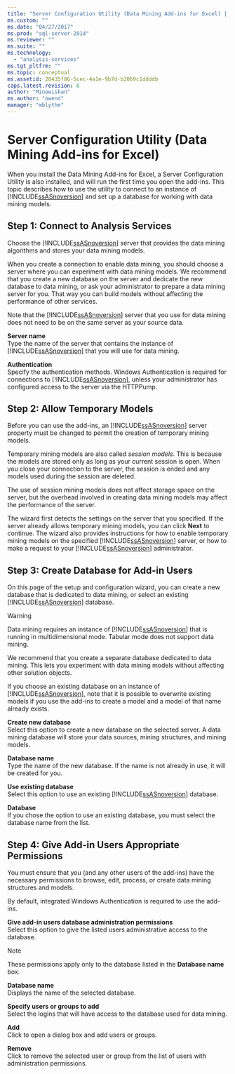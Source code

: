 ```yaml
---
title: "Server Configuration Utility (Data Mining Add-ins for Excel) | Microsoft Docs"
ms.custom: ""
ms.date: "04/27/2017"
ms.prod: "sql-server-2014"
ms.reviewer: ""
ms.suite: ""
ms.technology: 
  - "analysis-services"
ms.tgt_pltfrm: ""
ms.topic: conceptual
ms.assetid: 28435f86-5cec-4a1e-9b7d-b2069c1ddddb
caps.latest.revision: 6
author: "Minewiskan"
ms.author: "owend"
manager: "mblythe"
---
```

# Server Configuration Utility (Data Mining Add-ins for Excel)
  When you install the Data Mining Add-ins for Excel, a Server Configuration Utility is also installed, and will run the first time you open the add-ins. This topic describes how to use the utility to connect to an instance of [!INCLUDE[ssASnoversion](../includes/ssasnoversion-md.md)] and set up a database for working with data mining models.  
  

  
##  <a name="bkmk_step1"></a> Step 1: Connect to Analysis Services  
 Choose the [!INCLUDE[ssASnoversion](../includes/ssasnoversion-md.md)] server that provides the data mining algorithms and stores your data mining models.  
  
 When you create a connection to enable data mining, you should choose a server where you can experiment with data mining models. We recommend that you create a new database on the server and dedicate the new database to data mining, or ask your administrator to prepare a data mining server for you. That way you can build models without affecting the performance of other services.  
  
 Note that the [!INCLUDE[ssASnoversion](../includes/ssasnoversion-md.md)] server that you use for data mining does not need to be on the same server as your source data.  
  
 **Server name**  
 Type the name of the server that contains the instance of [!INCLUDE[ssASnoversion](../includes/ssasnoversion-md.md)] that you will use for data mining.  
  
 **Authentication**  
 Specify the authentication methods. Windows Authentication is required for connections to [!INCLUDE[ssASnoversion](../includes/ssasnoversion-md.md)], unless your administrator has configured access to the server via the HTTPPump.  
  
##  <a name="bkmk_step2"></a> Step 2: Allow Temporary Models  
 Before you can use the add-ins, an [!INCLUDE[ssASnoversion](../includes/ssasnoversion-md.md)] server property must be changed to permit the creation of temporary mining models.  
  
 Temporary mining models are also called *session models*. This is because the models are stored only as long as your current session is open. When you close your connection to the server, the session is ended and any models used during the session are deleted.  
  
 The use of session mining models does not affect storage space on the server, but the overhead involved in creating data mining models may affect the performance of the server.  
  
 The wizard first detects the settings on the server that you specified. If the server already allows temporary mining models, you can click **Next** to continue. The wizard also provides instructions for how to enable temporary mining models on the specified [!INCLUDE[ssASnoversion](../includes/ssasnoversion-md.md)] server, or how to make a request to your [!INCLUDE[ssASnoversion](../includes/ssasnoversion-md.md)] administrator.  
  
##  <a name="bkmk_step3"></a> Step 3: Create Database for Add-in Users  
 On this page of the setup and configuration wizard, you can create a new database that is dedicated to data mining, or select an existing [!INCLUDE[ssASnoversion](../includes/ssasnoversion-md.md)] database.  
  
> [!WARNING]  
>  Data mining requires an instance of [!INCLUDE[ssASnoversion](../includes/ssasnoversion-md.md)] that is running in multidimensional mode. Tabular mode does not support data mining.  
  
 We recommend that you create a separate database dedicated to data mining. This lets you experiment with data mining models without affecting other solution objects.  
  
 If you choose an existing database on an instance of [!INCLUDE[ssASnoversion](../includes/ssasnoversion-md.md)], note that it is possible to overwrite existing models if you use the add-ins to create a model and a model of that name already exists.  
  
 **Create new database**  
 Select this option to create a new database on the selected server. A data mining database will store your data sources, mining structures, and mining models.  
  
 **Database name**  
 Type the name of the new database. If the name is not already in use, it will be created for you.  
  
 **Use existing database**  
 Select this option to use an existing [!INCLUDE[ssASnoversion](../includes/ssasnoversion-md.md)] database.  
  
 **Database**  
 If you chose the option to use an existing database, you must select the database name from the list.  
  
##  <a name="bkmk_step4"></a> Step 4: Give Add-in Users Appropriate Permissions  
 You must ensure that you (and any other users of the add-ins) have the necessary permissions to browse, edit, process, or create data mining structures and models.  
  
 By default, integrated Windows Authentication is required to use the add-ins.  
  
 **Give add-in users database administration permissions**  
 Select this option to give the listed users administrative access to the database.  
  
> [!NOTE]  
>  These permissions apply only to the database listed in the **Database name** box.  
  
 **Database name**  
 Displays the name of the selected database.  
  
 **Specify users or groups to add**  
 Select the logins that will have access to the database used for data mining.  
  
 **Add**  
 Click to open a dialog box and add users or groups.  
  
 **Remove**  
 Click to remove the selected user or group from the list of users with administration permissions.  
  
  